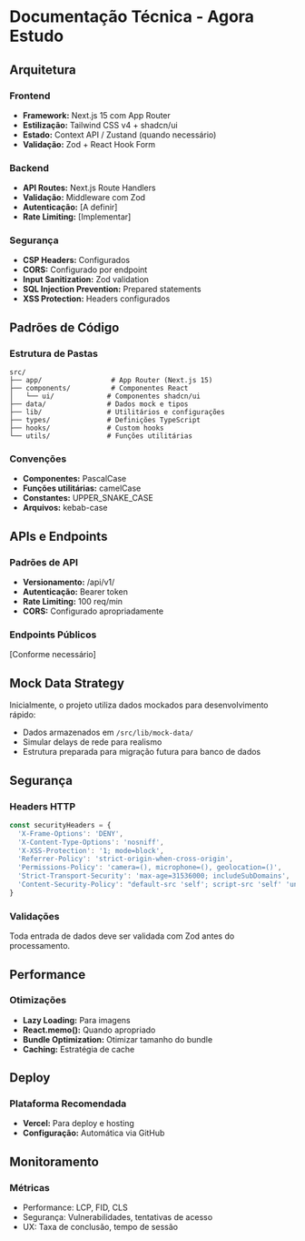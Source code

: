 # Documentação Técnica - Agora Estudo

## Arquitetura

### Frontend
- **Framework:** Next.js 15 com App Router
- **Estilização:** Tailwind CSS v4 + shadcn/ui
- **Estado:** Context API / Zustand (quando necessário)
- **Validação:** Zod + React Hook Form

### Backend
- **API Routes:** Next.js Route Handlers
- **Validação:** Middleware com Zod
- **Autenticação:** [A definir]
- **Rate Limiting:** [Implementar]

### Segurança
- **CSP Headers:** Configurados
- **CORS:** Configurado por endpoint
- **Input Sanitization:** Zod validation
- **SQL Injection Prevention:** Prepared statements
- **XSS Protection:** Headers configurados

## Padrões de Código

### Estrutura de Pastas
```
src/
├── app/                 # App Router (Next.js 15)
├── components/          # Componentes React
│   └── ui/             # Componentes shadcn/ui
├── data/               # Dados mock e tipos
├── lib/                # Utilitários e configurações
├── types/              # Definições TypeScript
├── hooks/              # Custom hooks
└── utils/              # Funções utilitárias
```

### Convenções
- **Componentes:** PascalCase
- **Funções utilitárias:** camelCase
- **Constantes:** UPPER_SNAKE_CASE
- **Arquivos:** kebab-case

## APIs e Endpoints

### Padrões de API
- **Versionamento:** /api/v1/
- **Autenticação:** Bearer token
- **Rate Limiting:** 100 req/min
- **CORS:** Configurado apropriadamente

### Endpoints Públicos
[Conforme necessário]

## Mock Data Strategy
Inicialmente, o projeto utiliza dados mockados para desenvolvimento rápido:
- Dados armazenados em `/src/lib/mock-data/`
- Simular delays de rede para realismo
- Estrutura preparada para migração futura para banco de dados

## Segurança

### Headers HTTP
```typescript
const securityHeaders = {
  'X-Frame-Options': 'DENY',
  'X-Content-Type-Options': 'nosniff',
  'X-XSS-Protection': '1; mode=block',
  'Referrer-Policy': 'strict-origin-when-cross-origin',
  'Permissions-Policy': 'camera=(), microphone=(), geolocation=()',
  'Strict-Transport-Security': 'max-age=31536000; includeSubDomains',
  'Content-Security-Policy': "default-src 'self'; script-src 'self' 'unsafe-inline' 'unsafe-eval'; style-src 'self' 'unsafe-inline';"
}
```

### Validações
Toda entrada de dados deve ser validada com Zod antes do processamento.

## Performance

### Otimizações
- **Lazy Loading:** Para imagens
- **React.memo():** Quando apropriado
- **Bundle Optimization:** Otimizar tamanho do bundle
- **Caching:** Estratégia de cache

## Deploy

### Plataforma Recomendada
- **Vercel:** Para deploy e hosting
- **Configuração:** Automática via GitHub

## Monitoramento

### Métricas
- Performance: LCP, FID, CLS
- Segurança: Vulnerabilidades, tentativas de acesso
- UX: Taxa de conclusão, tempo de sessão 